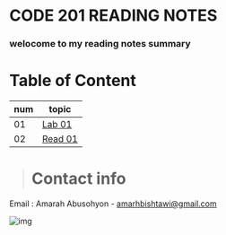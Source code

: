 # CODE 201 READING NOTES
### welocome to my reading notes summary 





# Table of Content 

num | topic
--- | ---
01 | [Lab 01](https://amarh-ayman.github.io/reading-notes/code_201/code%20201%20Reading%20Notes)
02 | [Read 01](https://amarh-ayman.github.io/reading-notes/code_201/class_01)

> # Contact info
Email : Amarah Abusohyon
    - amarhbishtawi@gmail.com

![img](https://toppng.com/public/uploads/preview/bamboo-drawing-chibi-nerd-cute-chibi-girl-11563052039ttzlbsjyxj.png)
